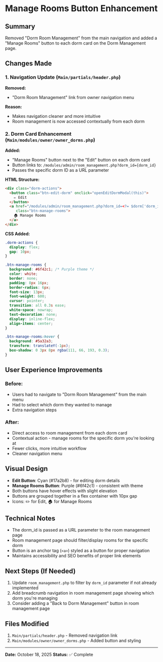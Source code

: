 # Manage Rooms Button Enhancement

## Summary
Removed "Dorm Room Management" from the main navigation and added a "Manage Rooms" button to each dorm card on the Dorm Management page.

## Changes Made

### 1. Navigation Update (`Main/partials/header.php`)
**Removed:**
- "Dorm Room Management" link from owner navigation menu

**Reason:**
- Makes navigation cleaner and more intuitive
- Room management is now accessed contextually from each dorm

### 2. Dorm Card Enhancement (`Main/modules/owner/owner_dorms.php`)

**Added:**
- "Manage Rooms" button next to the "Edit" button on each dorm card
- Button links to: `/modules/admin/room_management.php?dorm_id={dorm_id}`
- Passes the specific dorm ID as a URL parameter

**HTML Structure:**
```html
<div class="dorm-actions">
  <button class="btn-edit-dorm" onclick="openEditDormModal(this)">
    ✏️ Edit
  </button>
  <a href="/modules/admin/room_management.php?dorm_id=<?= $dorm['dorm_id'] ?>" 
     class="btn-manage-rooms">
    🏠 Manage Rooms
  </a>
</div>
```

**CSS Added:**
```css
.dorm-actions {
  display: flex;
  gap: 10px;
}

.btn-manage-rooms {
  background: #6f42c1; /* Purple theme */
  color: white;
  border: none;
  padding: 8px 16px;
  border-radius: 6px;
  font-size: 13px;
  font-weight: 600;
  cursor: pointer;
  transition: all 0.3s ease;
  white-space: nowrap;
  text-decoration: none;
  display: inline-flex;
  align-items: center;
}

.btn-manage-rooms:hover {
  background: #5a32a3;
  transform: translateY(-1px);
  box-shadow: 0 3px 8px rgba(111, 66, 193, 0.3);
}
```

## User Experience Improvements

### Before:
- Users had to navigate to "Dorm Room Management" from the main menu
- Had to select which dorm they wanted to manage
- Extra navigation steps

### After:
- Direct access to room management from each dorm card
- Contextual action - manage rooms for the specific dorm you're looking at
- Fewer clicks, more intuitive workflow
- Cleaner navigation menu

## Visual Design
- **Edit Button**: Cyan (#17a2b8) - for editing dorm details
- **Manage Rooms Button**: Purple (#6f42c1) - consistent with theme
- Both buttons have hover effects with slight elevation
- Buttons are grouped together in a flex container with 10px gap
- Icons: ✏️ for Edit, 🏠 for Manage Rooms

## Technical Notes
- The dorm_id is passed as a URL parameter to the room management page
- Room management page should filter/display rooms for the specific dorm
- Button is an anchor tag (`<a>`) styled as a button for proper navigation
- Maintains accessibility and SEO benefits of proper link elements

## Next Steps (If Needed)
1. Update `room_management.php` to filter by `dorm_id` parameter if not already implemented
2. Add breadcrumb navigation in room management page showing which dorm you're managing
3. Consider adding a "Back to Dorm Management" button in room management page

## Files Modified
1. `Main/partials/header.php` - Removed navigation link
2. `Main/modules/owner/owner_dorms.php` - Added button and styling

---
**Date:** October 18, 2025
**Status:** ✅ Complete
